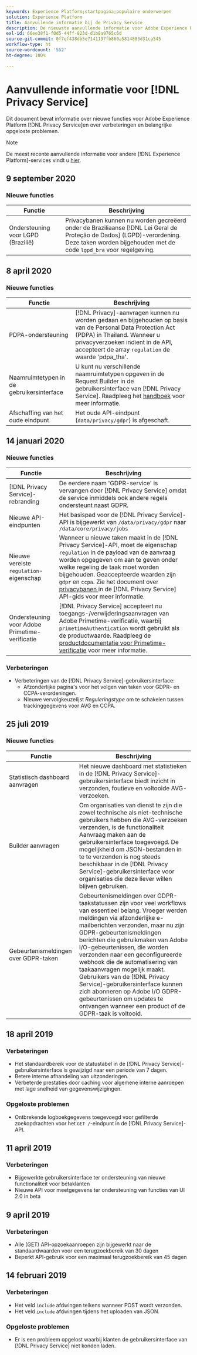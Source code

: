 ```yaml
---
keywords: Experience Platform;startpagina;populaire onderwerpen
solution: Experience Platform
title: Aanvullende informatie bij de Privacy Service
description: De nieuwste aanvullende informatie voor Adobe Experience Platform Service.
exl-id: 66ee38f1-f0d5-44ff-823d-d1b8a9765c6d
source-git-commit: 0f7ef438db5e7141197fb860a5814883d31ca545
workflow-type: ht
source-wordcount: '552'
ht-degree: 100%

---
```


# Aanvullende informatie voor [!DNL Privacy Service]

Dit document bevat informatie over nieuwe functies voor Adobe Experience Platform [!DNL Privacy Service]en over verbeteringen en belangrijke opgeloste problemen.

>[!NOTE]
>
>De meest recente aanvullende informatie voor andere [!DNL Experience Platform]-services vindt u [hier](../release-notes/latest/latest.md).

## 9 september 2020

### Nieuwe functies

| Functie | Beschrijving |
| --- | --- |
| Ondersteuning voor LGPD (Brazilië) | Privacybanen kunnen nu worden gecreëerd onder de Braziliaanse [!DNL Lei Geral de Proteção de Dados] (LGPD)-verordening. Deze taken worden bijgehouden met de code `lgpd_bra` voor regelgeving. |

## 8 april 2020

### Nieuwe functies

| Functie | Beschrijving |
| --- | --- |
| PDPA-ondersteuning | [!DNL Privacy]-aanvragen kunnen nu worden gedaan en bijgehouden op basis van de Personal Data Protection Act (PDPA) in Thailand. Wanneer u privacyverzoeken indient in de API, accepteert de array `regulation` de waarde &#39;pdpa_tha&#39;. |
| Naamruimtetypen in de gebruikersinterface | U kunt nu verschillende naamruimtetypen opgeven in de Request Builder in de gebruikersinterface van [!DNL Privacy Service]. Raadpleeg het [handboek](ui/user-guide.md) voor meer informatie. |
| Afschaffing van het oude eindpunt | Het oude API-eindpunt (`data/privacy/gdpr`) is afgeschaft. |

## 14 januari 2020

### Nieuwe functies

| Functie | Beschrijving |
| --- | --- |
| [!DNL Privacy Service]-rebranding | De eerdere naam &#39;GDPR-service&#39; is vervangen door [!DNL Privacy Service] omdat de service inmiddels ook andere regels ondersteunt naast GDPR. |
| Nieuwe API-eindpunten | Het basispad voor de [!DNL Privacy Service]-API is bijgewerkt van `/data/privacy/gdpr` naar `/data/core/privacy/jobs` |
| Nieuwe vereiste `regulation`-eigenschap | Wanneer u nieuwe taken maakt in de [!DNL Privacy Service]-API, moet de eigenschap `regulation` in de payload van de aanvraag worden opgegeven om aan te geven onder welke regeling de taak moet worden bijgehouden. Geaccepteerde waarden zijn `gdpr` en `ccpa`. Zie het document over [privacybanen ](api/privacy-jobs.md) in de [!DNL Privacy Service] API-gids voor meer informatie. |
| Ondersteuning voor Adobe Primetime-verificatie | [!DNL Privacy Service] accepteert nu toegangs-/verwijderingsaanvragen van Adobe Primetime-verificatie, waarbij `primetimeAuthentication` wordt gebruikt als de productwaarde. Raadpleeg de [productdocumentatie voor Primetime-verificatie](https://tve.helpdocsonline.com/how-to-make-a-privacy-request) voor meer informatie. |

### Verbeteringen

* Verbeteringen van de [!DNL Privacy Service]-gebruikersinterface:
   * Afzonderlijke pagina&#39;s voor het volgen van taken voor GDPR- en CCPA-verordeningen.
   * Nieuwe vervolgkeuzelijst *Reguleringstype* om te schakelen tussen trackinggegevens voor AVG en CCPA.

## 25 juli 2019

### Nieuwe functies

| Functie | Beschrijving |
| --- | --- |
| Statistisch dashboard aanvragen | Het nieuwe dashboard met statistieken in de [!DNL Privacy Service]-gebruikersinterface biedt inzicht in verzonden, foutieve en voltooide AVG-verzoeken. |
| Builder aanvragen | Om organisaties van dienst te zijn die zowel technische als niet-technische gebruikers hebben die AVG-verzoeken verzenden, is de functionaliteit Aanvraag maken aan de gebruikersinterface toegevoegd. De mogelijkheid om JSON-bestanden in te te verzenden is nog steeds beschikbaar in de [!DNL Privacy Service]-gebruikersinterface voor organisaties die deze liever willen blijven gebruiken. |
| Gebeurtenismeldingen over GDPR-taken | Gebeurtenismeldingen over GDPR-taakstatussen zijn voor veel workflows van essentieel belang. Vroeger werden meldingen via afzonderlijke e-mailberichten verzonden, maar nu zijn GDPR-gebeurtenismeldingen berichten die gebruikmaken van Adobe I/O-gebeurtenissen, die worden verzonden naar een geconfigureerde webhook die de automatisering van taakaanvragen mogelijk maakt. Gebruikers van de [!DNL Privacy Service]-gebruikersinterface kunnen zich abonneren op Adobe I/O GDPR-gebeurtenissen om updates te ontvangen wanneer een product of de GDPR-taak is voltooid. |

## 18 april 2019

### Verbeteringen

* Het standaardbereik voor de statustabel in de [!DNL Privacy Service]-gebruikersinterface is gewijzigd naar een periode van 7 dagen.
* Betere interne afhandeling van uitzonderingen.
* Verbeterde prestaties door caching voor algemene interne aanroepen met lage snelheid van gegevenswijzigingen.

### Opgeloste problemen

* Ontbrekende logboekgegevens toegevoegd voor gefilterde zoekopdrachten voor het `GET /`-eindpunt in de [!DNL Privacy Service]-API.

## 11 april 2019

### Verbeteringen

* Bijgewerkte gebruikersinterface ter ondersteuning van nieuwe functionaliteit voor betaklanten
* Nieuwe API voor meetgegevens ter ondersteuning van functies van UI 2.0 in beta

## 9 april 2019

### Verbeteringen

* Alle (GET) API-opzoekaanroepen zijn bijgewerkt naar de standaardwaarden voor een terugzoekbereik van 30 dagen
* Beperkt API-gebruik voor een maximaal terugzoekbereik van 45 dagen

## 14 februari 2019

### Verbeteringen

* Het veld `include` afdwingen telkens wanneer POST wordt verzonden.
* Het veld `include` afdwingen tijdens het uploaden van JSON.

### Opgeloste problemen

* Er is een probleem opgelost waarbij klanten de gebruikersinterface van [!DNL Privacy Service] niet konden laden.
